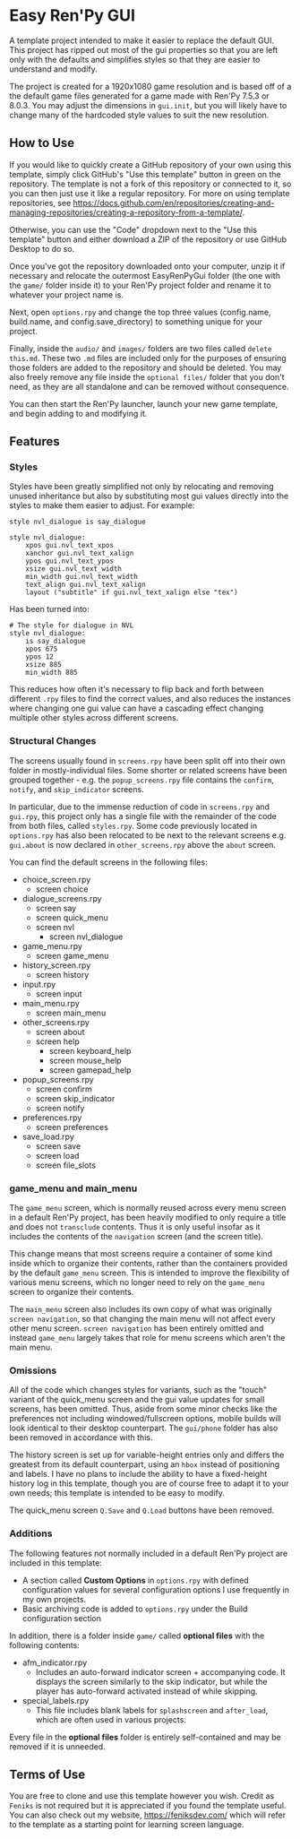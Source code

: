 # Easy Ren'Py GUI

A template project intended to make it easier to replace the default GUI. This project has ripped out most of the gui properties so that you are left only with the defaults and simplifies styles so that they are easier to understand and modify.

The project is created for a 1920x1080 game resolution and is based off of a the default game files generated for a game made with Ren'Py 7.5.3 or 8.0.3. You may adjust the dimensions in `gui.init`, but you will likely have to change many of the hardcoded style values to suit the new resolution.

## How to Use

If you would like to quickly create a GitHub repository of your own using this template, simply click GitHub's "Use this template" button in green on the repository. The template is not a fork of this repository or connected to it, so you can then just use it like a regular repository. For more on using template repositories, see <https://docs.github.com/en/repositories/creating-and-managing-repositories/creating-a-repository-from-a-template/>.

Otherwise, you can use the "Code" dropdown next to the "Use this template" button and either download a ZIP of the repository or use GitHub Desktop to do so.

Once you've got the repository downloaded onto your computer, unzip it if necessary and relocate the outermost EasyRenPyGui folder (the one with the `game/` folder inside it) to your Ren'Py project folder and rename it to whatever your project name is.

Next, open `options.rpy` and change the top three values (config.name, build.name, and config.save_directory) to something unique for your project.

Finally, inside the `audio/` and `images/` folders are two files called `delete this.md`. These two `.md` files are included only for the purposes of ensuring those folders are added to the repository and should be deleted. You may also freely remove any file inside the `optional files/` folder that you don't need, as they are all standalone and can be removed without consequence.

You can then start the Ren'Py launcher, launch your new game template, and begin adding to and modifying it.

## Features

### Styles

Styles have been greatly simplified not only by relocating and removing unused inheritance but also by substituting most gui values directly into the styles to make them easier to adjust. For example:

```renpy
style nvl_dialogue is say_dialogue

style nvl_dialogue:
    xpos gui.nvl_text_xpos
    xanchor gui.nvl_text_xalign
    ypos gui.nvl_text_ypos
    xsize gui.nvl_text_width
    min_width gui.nvl_text_width
    text_align gui.nvl_text_xalign
    layout ("subtitle" if gui.nvl_text_xalign else "tex")
```

Has been turned into:

```renpy
# The style for dialogue in NVL
style nvl_dialogue:
    is say_dialogue
    xpos 675
    ypos 12
    xsize 885
    min_width 885
```

This reduces how often it's necessary to flip back and forth between different `.rpy` files to find the correct values, and also reduces the instances where changing one gui value can have a cascading effect changing multiple other styles across different screens.

### Structural Changes

The screens usually found in `screens.rpy` have been split off into their own folder in mostly-individual files. Some shorter or related screens have been grouped together - e.g. the `popup_screens.rpy` file contains the `confirm`, `notify`, and `skip_indicator` screens.

In particular, due to the immense reduction of code in `screens.rpy` and `gui.rpy`, this project only has a single file with the remainder of the code from both files, called `styles.rpy`. Some code previously located in `options.rpy` has also been relocated to be next to the relevant screens e.g. `gui.about` is now declared in `other_screens.rpy` above the `about` screen.

You can find the default screens in the following files:

* choice_screen.rpy
  * screen choice
* dialogue_screens.rpy
  * screen say
  * screen quick_menu
  * screen nvl
    * screen nvl_dialogue
* game_menu.rpy
  * screen game_menu
* history_screen.rpy
  * screen history
* input.rpy
  * screen input
* main_menu.rpy
  * screen main_menu
* other_screens.rpy
  * screen about
  * screen help
    * screen keyboard_help
    * screen mouse_help
    * screen gamepad_help
* popup_screens.rpy
  * screen confirm
  * screen skip_indicator
  * screen notify
* preferences.rpy
  * screen preferences
* save_load.rpy
  * screen save
  * screen load
  * screen file_slots

### game_menu and main_menu

The `game_menu` screen, which is normally reused across every menu screen in a default Ren'Py project, has been heavily modified to only require a title and does not `transclude` contents. Thus it is only useful insofar as it includes the contents of the `navigation` screen (and the screen title).

This change means that most screens require a container of some kind inside which to organize their contents, rather than the containers provided by the default `game_menu` screen. This is intended to improve the flexibility of various menu screens, which no longer need to rely on the `game_menu` screen to organize their contents.

The `main_menu` screen also includes its own copy of what was originally `screen navigation`, so that changing the main menu will not affect every other menu screen. `screen navigation` has been entirely omitted and instead `game_menu` largely takes that role for menu screens which aren't the main menu.

### Omissions

All of the code which changes styles for variants, such as the "touch" variant of the quick_menu screen and the gui value updates for small screens, has been omitted. Thus, aside from some minor checks like the preferences not including windowed/fullscreen options, mobile builds will look identical to their desktop counterpart. The `gui/phone` folder has also been removed in accordance with this.

The history screen is set up for variable-height entries only and differs the greatest from its default counterpart, using an `hbox` instead of positioning and labels. I have no plans to include the ability to have a fixed-height history log in this template, though you are of course free to adapt it to your own needs; this template is intended to be easy to modify.

The quick_menu screen `Q.Save` and `Q.Load` buttons have been removed.

### Additions

The following features not normally included in a default Ren'Py project are included in this template:

* A section called **Custom Options** in `options.rpy` with defined configuration values for several configuration options I use frequently in my own projects.
* Basic archiving code is added to `options.rpy` under the Build configuration section

In addition, there is a folder inside `game/` called **optional files** with the following contents:

* afm_indicator.rpy
  * Includes an auto-forward indicator screen + accompanying code. It displays the screen similarly to the skip indicator, but while the player has auto-forward activated instead of while skipping.
* special_labels.rpy
  * This file includes blank labels for `splashscreen` and `after_load`, which are often used in various projects.

Every file in the **optional files** folder is entirely self-contained and may be removed if it is unneeded.

## Terms of Use

You are free to clone and use this template however you wish. Credit as `Feniks` is not required but it is appreciated if you found the template useful. You can also check out my website, https://feniksdev.com/ which will refer to the template as a starting point for learning screen language.

